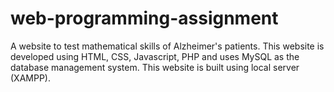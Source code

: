# web-programming-assignment

A website to test mathematical skills of Alzheimer's patients. This website is developed using HTML, CSS, Javascript, PHP and uses MySQL as the database management system. 
This website is built using local server (XAMPP).
